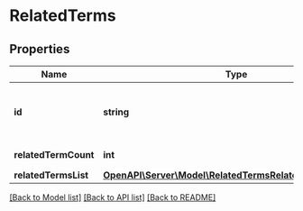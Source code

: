 # RelatedTerms

## Properties
Name | Type | Description | Notes
------------ | ------------- | ------------- | -------------
**id** | **string** | First input term. For example, if you pass \&quot;?terms&#x3D;clothes,workout\&quot;, then id will be \&quot;clothes\&quot; | [optional] 
**relatedTermCount** | **int** | Total number of related terms returned | [optional] 
**relatedTermsList** | [**OpenAPI\Server\Model\RelatedTermsRelatedTermsListInner**](RelatedTermsRelatedTermsListInner.md) | The id of the advertiser. | [optional] 

[[Back to Model list]](../README.md#documentation-for-models) [[Back to API list]](../README.md#documentation-for-api-endpoints) [[Back to README]](../README.md)


